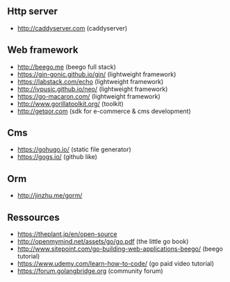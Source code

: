 ## Http server

* http://caddyserver.com  (caddyserver)

## Web framework

* http://beego.me (beego full stack)
* https://gin-gonic.github.io/gin/ (lightweight framework)
* https://labstack.com/echo (lightweight framework)
* http://ivpusic.github.io/neo/ (lightweight framework)
* https://go-macaron.com/ (lightweight framework)
* http://www.gorillatoolkit.org/ (toolkit)
* http://getqor.com (sdk for e-commerce & cms development)

## Cms

* https://gohugo.io/ (static file generator)
* https://gogs.io/ (github like)

## Orm

* http://jinzhu.me/gorm/

## Ressources

* https://theplant.jp/en/open-source
* http://openmymind.net/assets/go/go.pdf (the little go book)
* http://www.sitepoint.com/go-building-web-applications-beego/ (beego tutorial)
* https://www.udemy.com/learn-how-to-code/ (go paid video tutorial)
* https://forum.golangbridge.org (community forum)

